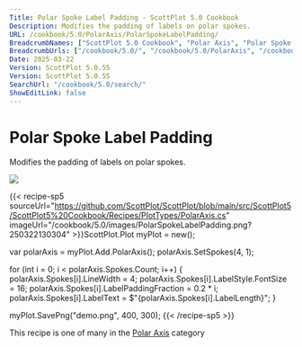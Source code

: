 ```yaml
---
Title: Polar Spoke Label Padding - ScottPlot 5.0 Cookbook
Description: Modifies the padding of labels on polar spokes.
URL: /cookbook/5.0/PolarAxis/PolarSpokeLabelPadding/
BreadcrumbNames: ["ScottPlot 5.0 Cookbook", "Polar Axis", "Polar Spoke Label Padding"]
BreadcrumbUrls: ["/cookbook/5.0/", "/cookbook/5.0/PolarAxis", "/cookbook/5.0/PolarAxis/PolarSpokeLabelPadding"]
Date: 2025-03-22
Version: ScottPlot 5.0.55
Version: ScottPlot 5.0.55
SearchUrl: "/cookbook/5.0/search/"
ShowEditLink: false
---
```



<div class='d-flex align-items-center mt-5'>
<h1 class='me-2 text-dark my-0 border-0'>Polar Spoke Label Padding</h1>
</div>

Modifies the padding of labels on polar spokes.

[![](/cookbook/5.0/images/PolarSpokeLabelPadding.png?250322130304)](/cookbook/5.0/images/PolarSpokeLabelPadding.png?250322130304)

{{< recipe-sp5 sourceUrl="https://github.com/ScottPlot/ScottPlot/blob/main/src/ScottPlot5/ScottPlot5%20Cookbook/Recipes/PlotTypes/PolarAxis.cs" imageUrl="/cookbook/5.0/images/PolarSpokeLabelPadding.png?250322130304" >}}ScottPlot.Plot myPlot = new();

var polarAxis = myPlot.Add.PolarAxis();
polarAxis.SetSpokes(4, 1);

for (int i = 0; i &lt; polarAxis.Spokes.Count; i++)
{
    polarAxis.Spokes[i].LineWidth = 4;
    polarAxis.Spokes[i].LabelStyle.FontSize = 16;
    polarAxis.Spokes[i].LabelPaddingFraction = 0.2 * i;
    polarAxis.Spokes[i].LabelText = $"{polarAxis.Spokes[i].LabelLength}";
}

myPlot.SavePng("demo.png", 400, 300);
{{< /recipe-sp5 >}}

<div class='my-5 text-center'>This recipe is one of many in the <a href='/cookbook/5.0/PolarAxis'>Polar Axis</a> category</div>



